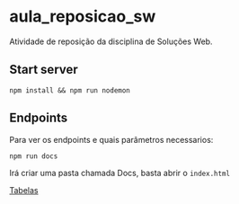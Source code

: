 # aula_reposicao_sw
Atividade de reposição da disciplina de Soluções Web.

## Start server
`npm install && npm run nodemon`

## Endpoints
Para ver os endpoints e quais parâmetros necessarios:

`npm run docs`

Irá criar uma pasta chamada Docs, basta abrir o `index.html`

[Tabelas](/sqldocs.md)
